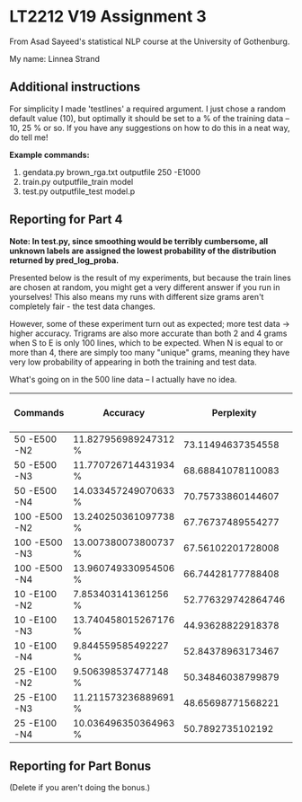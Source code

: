 # LT2212 V19 Assignment 3

From Asad Sayeed's statistical NLP course at the University of Gothenburg.

My name: Linnea Strand

## Additional instructions

For simplicity I made 'testlines' a required argument. I just chose a random default value (10), but optimally it should be set to a % of the training data – 10, 25 % or so. If you have any suggestions on how to do this in a neat way, do tell me!

**Example commands:**
1. gendata.py brown_rga.txt outputfile 250 -E1000
2. train.py outputfile_train model
3. test.py outputfile_test model.p

## Reporting for Part 4

**Note: In test.py, since smoothing would be terribly cumbersome, all unknown labels are assigned the lowest probability of the distribution returned by pred_log_proba.**

Presented below is the result of my experiments, but because the train lines are chosen at random, you might get a very different answer if you run in yourselves! This also means my runs with different size grams aren't completely fair - the test data changes. 

However, some of these experiment turn out as expected; more test data -> higher accuracy. Trigrams are also more accurate than both 2 and 4 grams when S to E is only 100 lines, which to be expected. When N is equal to or more than 4, there are simply too many "unique" grams, meaning they have very low probability of appearing in both the training and test data.

What's going on in the 500 line data – I actually have no idea.

 Commands | Accuracy  | Perplexity | No. unrecognized classes 
 -------- | --------- | ---------- | ------------------------
 50 -E500 -N2 | 11.827956989247312 % | 73.11494637354558 | 221 
 50 -E500 -N3 | 11.770726714431934 %  | 68.68841078110083 | 195 
 50 -E500 -N4 | 14.033457249070633 %  | 70.75733860144607 | 217 
 100 -E500 -N2 | 13.240250361097738 % | 67.76737489554277 | 448 
 100 -E500 -N3 | 13.007380073800737 %  | 67.56102201728008 | 437 
 100 -E500 -N4 | 13.960749330954506 %  | 66.74428177788408 | 471
 10 -E100 -N2 | 7.853403141361256 %  | 52.776329742864746  | 71 
 10 -E100 -N3 | 13.740458015267176 %  | 44.93628822918378  | 91 
 10 -E100 -N4 | 9.844559585492227 % | 52.84378963173467 | 59
 25 -E100 -N2 | 9.506398537477148 %  | 50.34846038799879  | 205 
 25 -E100 -N3 | 11.211573236889691 %  | 48.65698771568221  | 200 
 25 -E100 -N4 | 10.036496350364963 % | 50.7892735102192 | 211

## Reporting for Part Bonus 

(Delete if you aren't doing the bonus.)
